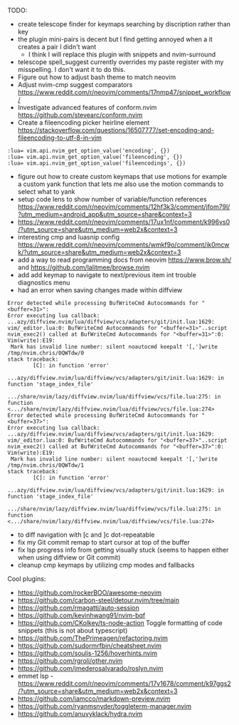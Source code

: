 TODO:
- create telescope finder for keymaps searching by discription rather than key
- the plugin mini-pairs is decent but I find getting annoyed when a it creates a pair I didn't want
    - I think I will replace this plugin with snippets and nvim-surround 
- telescope spell_suggest currently overrides my paste register with my misspelling. I don't want it to do this.
- Figure out how to adjust bash theme to match neovim
- Adjust nvim-cmp suggest comparators https://www.reddit.com/r/neovim/comments/17nmp47/snippet_workflow/
- Investigate advanced features of conform.nvim https://github.com/stevearc/conform.nvim 
- Create a fileencoding picker heirline element https://stackoverflow.com/questions/16507777/set-encoding-and-fileencoding-to-utf-8-in-vim
```
:lua= vim.api.nvim_get_option_value('encoding', {})
:lua= vim.api.nvim_get_option_value('fileencoding', {})
:lua= vim.api.nvim_get_option_value('fileencodings', {})
```
- figure out how to create custom keymaps that use motions for example a custom yank function that lets me also use the motion commands to select what to yank
- setup code lens to show number of variable/function references https://www.reddit.com/r/neovim/comments/12hf3k3/comment/jfom79l/?utm_medium=android_app&utm_source=share&context=3
- https://www.reddit.com/r/neovim/comments/17ux1nf/comment/k996vs0/?utm_source=share&utm_medium=web2x&context=3
- interesting cmp and luasnip config https://www.reddit.com/r/neovim/comments/wmkf9o/comment/ik0mcwk/?utm_source=share&utm_medium=web2x&context=3
- add a way to read programming docs from neovim https://www.brow.sh/ and https://github.com/lalitmee/browse.nvim
- add add keymap to navigate to next/previous item int trouble diagnostics menu
- had an error when saving changes made within diffview
```log
Error detected while processing BufWriteCmd Autocommands for "<buffer=31>":
Error executing lua callback: ...azy/diffview.nvim/lua/diffview/vcs/adapters/git/init.lua:1629: vim/_editor.lua:0: BufWriteCmd Autocommands for "<buffer=31>"..script nvim_exec2() called at BufWriteCmd Autocommands for "<buffer=31>":0: Vim(write):E19:
 Mark has invalid line number: silent noautocmd keepalt '[,']write /tmp/nvim.chris/0QWTdw/0
stack traceback:
        [C]: in function 'error'
        ...azy/diffview.nvim/lua/diffview/vcs/adapters/git/init.lua:1629: in function 'stage_index_file'
        .../share/nvim/lazy/diffview.nvim/lua/diffview/vcs/file.lua:275: in function <.../share/nvim/lazy/diffview.nvim/lua/diffview/vcs/file.lua:274>
Error detected while processing BufWriteCmd Autocommands for "<buffer=37>":
Error executing lua callback: ...azy/diffview.nvim/lua/diffview/vcs/adapters/git/init.lua:1629: vim/_editor.lua:0: BufWriteCmd Autocommands for "<buffer=37>"..script nvim_exec2() called at BufWriteCmd Autocommands for "<buffer=37>":0: Vim(write):E19:
 Mark has invalid line number: silent noautocmd keepalt '[,']write /tmp/nvim.chris/0QWTdw/1
stack traceback:
        [C]: in function 'error'
        ...azy/diffview.nvim/lua/diffview/vcs/adapters/git/init.lua:1629: in function 'stage_index_file'
        .../share/nvim/lazy/diffview.nvim/lua/diffview/vcs/file.lua:275: in function <.../share/nvim/lazy/diffview.nvim/lua/diffview/vcs/file.lua:274>
```
- to diff navigation with [c and ]c dot-repeatable
- fix my Git commit remap to start cursor at top of the buffer
- fix lsp progress info from getting visually stuck (seems to happen either when using diffview or Git commit)
- cleanup cmp keymaps by utilizing cmp modes and fallbacks

Cool plugins:
- https://github.com/rockerBOO/awesome-neovim
- https://github.com/carbon-steel/detour.nvim/tree/main
- https://github.com/rmagatti/auto-session
- https://github.com/kevinhwang91/nvim-bqf
- https://github.com/CKolkey/ts-node-action Toggle formatting of code snippets (this is not about typescript) 
- https://github.com/ThePrimeagen/refactoring.nvim
- https://github.com/sudormrfbin/cheatsheet.nvim
- https://github.com/soulis-1256/hoverhints.nvim 
- https://github.com/rgroli/other.nvim
- https://github.com/jmederosalvarado/roslyn.nvim
- emmet lsp - https://www.reddit.com/r/neovim/comments/17v1678/comment/k97ggs2/?utm_source=share&utm_medium=web2x&context=3
- https://github.com/iamcco/markdown-preview.nvim
- https://github.com/ryanmsnyder/toggleterm-manager.nvim
- https://github.com/anuvyklack/hydra.nvim

